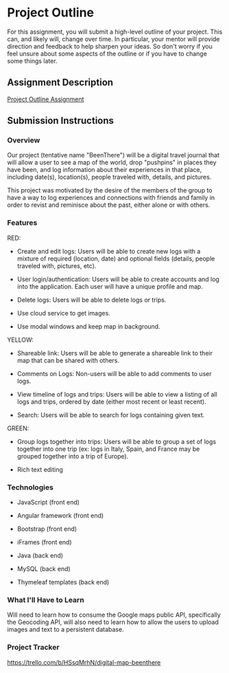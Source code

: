 # Project Outline

For this assignment, you will submit a high-level outline of your project. This can, and likely will, change over time. In particular, your mentor will provide direction and feedback to help sharpen your ideas. So don't worry if you feel unsure about some aspects of the outline or if you have to change some things later.

## Assignment Description
[Project Outline Assignment](https://education.launchcode.org/liftoff/modules/assignments/project-outline)

## Submission Instructions

### Overview

Our project (tentative name "BeenThere") will be a digital travel journal that will allow a user to see a map of the world, drop "pushpins" in places they have been, and log information about their experiences in that place, including date(s), location(s), people traveled with, details, and pictures.

This project was motivated by the desire of the members of the group to have a way to log experiences and connections with friends and family in order to revist and reminisce about the past, either alone or with others.

### Features

RED:

* Create and edit logs: Users will be able to create new logs with a mixture of required (location, date) and optional fields (details, people traveled with, pictures, etc).

* User login/authentication: Users will be able to create accounts and log into the application. Each user will have a unique profile and map.

* Delete logs: Users will be able to delete logs or trips.

* Use cloud service to get images.

* Use modal windows and keep map in background.

YELLOW:

* Shareable link: Users will be able to generate a shareable link to their map that can be shared with others.

* Comments on Logs: Non-users will be able to add comments to user logs.

* View timeline of logs and trips: Users will be able to view a listing of all logs and trips, ordered by date (either most recent or least recent).

* Search: Users will be able to search for logs containing given text.

GREEN:

* Group logs together into trips: Users will be able to group a set of logs together into one trip (ex: logs in Italy, Spain, and France may be grouped together into a trip of Europe).

* Rich text editing

### Technologies

* JavaScript (front end)

* Angular framework (front end)

* Bootstrap (front end)

* iFrames (front end)

* Java (back end)

* MySQL (back end)

* Thymeleaf templates (back end)

### What I'll Have to Learn

Will need to learn how to consume the Google maps public API, specifically the Geocoding API, will also need to learn how to allow the users to upload images and text to a persistent database.

### Project Tracker

https://trello.com/b/HSsqMrhN/digital-map-beenthere
